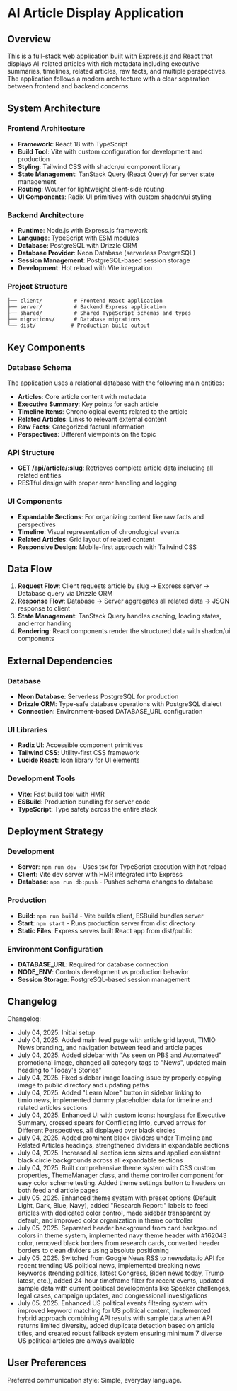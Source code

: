 # AI Article Display Application

## Overview

This is a full-stack web application built with Express.js and React that displays AI-related articles with rich metadata including executive summaries, timelines, related articles, raw facts, and multiple perspectives. The application follows a modern architecture with a clear separation between frontend and backend concerns.

## System Architecture

### Frontend Architecture
- **Framework**: React 18 with TypeScript
- **Build Tool**: Vite with custom configuration for development and production
- **Styling**: Tailwind CSS with shadcn/ui component library
- **State Management**: TanStack Query (React Query) for server state management
- **Routing**: Wouter for lightweight client-side routing
- **UI Components**: Radix UI primitives with custom shadcn/ui styling

### Backend Architecture
- **Runtime**: Node.js with Express.js framework
- **Language**: TypeScript with ESM modules
- **Database**: PostgreSQL with Drizzle ORM
- **Database Provider**: Neon Database (serverless PostgreSQL)
- **Session Management**: PostgreSQL-based session storage
- **Development**: Hot reload with Vite integration

### Project Structure
```
├── client/          # Frontend React application
├── server/          # Backend Express application
├── shared/          # Shared TypeScript schemas and types
├── migrations/      # Database migrations
└── dist/           # Production build output
```

## Key Components

### Database Schema
The application uses a relational database with the following main entities:
- **Articles**: Core article content with metadata
- **Executive Summary**: Key points for each article
- **Timeline Items**: Chronological events related to the article
- **Related Articles**: Links to relevant external content
- **Raw Facts**: Categorized factual information
- **Perspectives**: Different viewpoints on the topic

### API Structure
- **GET /api/article/:slug**: Retrieves complete article data including all related entities
- RESTful design with proper error handling and logging

### UI Components
- **Expandable Sections**: For organizing content like raw facts and perspectives
- **Timeline**: Visual representation of chronological events
- **Related Articles**: Grid layout of related content
- **Responsive Design**: Mobile-first approach with Tailwind CSS

## Data Flow

1. **Request Flow**: Client requests article by slug → Express server → Database query via Drizzle ORM
2. **Response Flow**: Database → Server aggregates all related data → JSON response to client
3. **State Management**: TanStack Query handles caching, loading states, and error handling
4. **Rendering**: React components render the structured data with shadcn/ui components

## External Dependencies

### Database
- **Neon Database**: Serverless PostgreSQL for production
- **Drizzle ORM**: Type-safe database operations with PostgreSQL dialect
- **Connection**: Environment-based DATABASE_URL configuration

### UI Libraries
- **Radix UI**: Accessible component primitives
- **Tailwind CSS**: Utility-first CSS framework
- **Lucide React**: Icon library for UI elements

### Development Tools
- **Vite**: Fast build tool with HMR
- **ESBuild**: Production bundling for server code
- **TypeScript**: Type safety across the entire stack

## Deployment Strategy

### Development
- **Server**: `npm run dev` - Uses tsx for TypeScript execution with hot reload
- **Client**: Vite dev server with HMR integrated into Express
- **Database**: `npm run db:push` - Pushes schema changes to database

### Production
- **Build**: `npm run build` - Vite builds client, ESBuild bundles server
- **Start**: `npm start` - Runs production server from dist directory
- **Static Files**: Express serves built React app from dist/public

### Environment Configuration
- **DATABASE_URL**: Required for database connection
- **NODE_ENV**: Controls development vs production behavior
- **Session Storage**: PostgreSQL-based session management

## Changelog

Changelog:
- July 04, 2025. Initial setup
- July 04, 2025. Added main feed page with article grid layout, TIMIO News branding, and navigation between feed and article pages
- July 04, 2025. Added sidebar with "As seen on PBS and Automateed" promotional image, changed all category tags to "News", updated main heading to "Today's Stories"
- July 04, 2025. Fixed sidebar image loading issue by properly copying image to public directory and updating paths
- July 04, 2025. Added "Learn More" button in sidebar linking to timio.news, implemented dummy placeholder data for timeline and related articles sections
- July 04, 2025. Enhanced UI with custom icons: hourglass for Executive Summary, crossed spears for Conflicting Info, curved arrows for Different Perspectives, all displayed over black circles
- July 04, 2025. Added prominent black dividers under Timeline and Related Articles headings, strengthened dividers in expandable sections
- July 04, 2025. Increased all section icon sizes and applied consistent black circle backgrounds across all expandable sections
- July 04, 2025. Built comprehensive theme system with CSS custom properties, ThemeManager class, and theme controller component for easy color scheme testing. Added theme settings button to headers on both feed and article pages
- July 05, 2025. Enhanced theme system with preset options (Default Light, Dark, Blue, Navy), added "Research Report:" labels to feed articles with dedicated color control, made sidebar transparent by default, and improved color organization in theme controller
- July 05, 2025. Separated header background from card background colors in theme system, implemented navy theme header with #162043 color, removed black borders from research cards, converted header borders to clean dividers using absolute positioning
- July 05, 2025. Switched from Google News RSS to newsdata.io API for recent trending US political news, implemented breaking news keywords (trending politics, latest Congress, Biden news today, Trump latest, etc.), added 24-hour timeframe filter for recent events, updated sample data with current political developments like Speaker challenges, legal cases, campaign updates, and congressional investigations
- July 05, 2025. Enhanced US political events filtering system with improved keyword matching for US political content, implemented hybrid approach combining API results with sample data when API returns limited diversity, added duplicate detection based on article titles, and created robust fallback system ensuring minimum 7 diverse US political articles are always available

## User Preferences

Preferred communication style: Simple, everyday language.